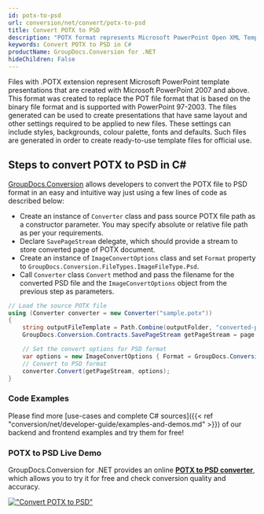 ```yaml
---
id: potx-to-psd
url: conversion/net/convert/potx-to-psd
title: Convert POTX to PSD
description: "POTX format represents Microsoft PowerPoint Open XML Template with .potx extension. Learn how to convert POTX to PSD file programmatically in C# language using GroupDocs.Conversion for .NET library."
keywords: Convert POTX to PSD in C#
productName: GroupDocs.Conversion for .NET
hideChildren: False
---
```


Files with .POTX extension represent Microsoft PowerPoint template presentations that are created with Microsoft PowerPoint 2007 and above. This format was created to replace the POT file format that is based on the binary file format and is supported with PowerPoint 97-2003. The files generated can be used to create presentations that have same layout and other settings required to be applied to new files. These settings can include styles, backgrounds, colour palette, fonts and defaults. Such files are generated in order to create ready-to-use template files for official use.

## Steps to convert POTX to PSD in C#

[GroupDocs.Conversion](https://products.groupdocs.com/conversion/net) allows developers to convert the POTX file to PSD format in an easy and intuitive way just using a few lines of code as described below:

* Create an instance of `Converter` class and pass source POTX file path as a constructor parameter. You may specify absolute or relative file path as per your requirements. 
* Declare `SavePageStream` delegate, which should provide a stream to store converted page of POTX document.
* Create an instance of `ImageConvertOptions` class and set `Format` property to `GroupDocs.Conversion.FileTypes.ImageFileType.Psd`.
* Call `Converter` class `Convert` method and pass the filename for the converted PSD file and the `ImageConvertOptions` object from the previous step as parameters.

```csharp
// Load the source POTX file
using (Converter converter = new Converter("sample.potx"))
{
    string outputFileTemplate = Path.Combine(outputFolder, "converted-page-{0}.psd");
    GroupDocs.Conversion.Contracts.SavePageStream getPageStream = page => new FileStream(string.Format(outputFileTemplate, page), FileMode.Create);

    // Set the convert options for PSD format
    var options = new ImageConvertOptions { Format = GroupDocs.Conversion.FileTypes.ImageFileType.Psd };   
    // Convert to PSD format
    converter.Convert(getPageStream, options);
}
```

### Code Examples

Please find more [use-cases and complete C# sources]({{< ref "conversion/net/developer-guide/examples-and-demos.md" >}}) of our backend and frontend examples and try them for free!

### POTX to PSD Live Demo

GroupDocs.Conversion for .NET provides an online [**POTX to PSD converter**](https://products.groupdocs.app/conversion/potx-to-psd), which allows you to try it for free and check conversion quality and accuracy.

[!["Convert POTX to PSD"](conversion/net/images/convert-to-psd/convert-potx-to-psd.png)](https://products.groupdocs.app/conversion/potx-to-psd)